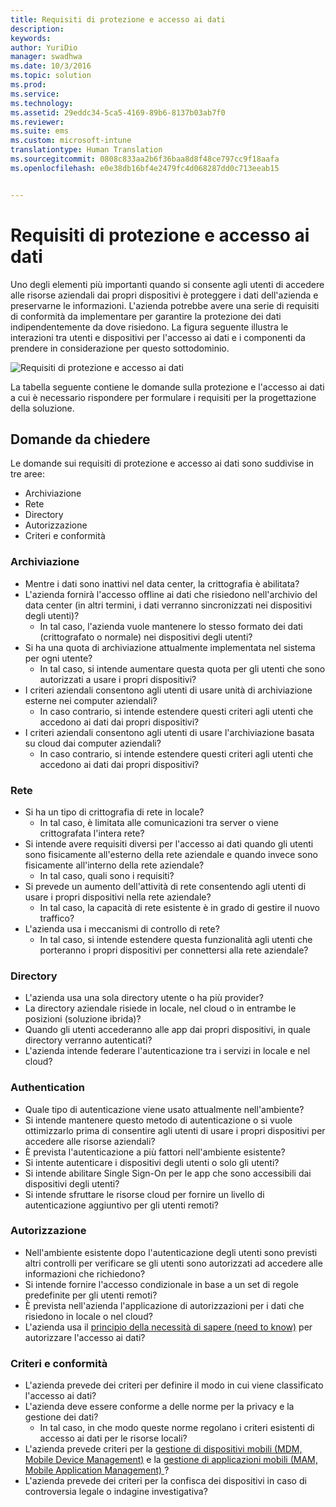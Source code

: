 ```yaml
---
title: Requisiti di protezione e accesso ai dati
description: 
keywords: 
author: YuriDio
manager: swadhwa
ms.date: 10/3/2016
ms.topic: solution
ms.prod: 
ms.service: 
ms.technology: 
ms.assetid: 29eddc34-5ca5-4169-89b6-8137b03ab7f0
ms.reviewer: 
ms.suite: ems
ms.custom: microsoft-intune
translationtype: Human Translation
ms.sourcegitcommit: 0808c833aa2b6f36baa8d8f48ce797cc9f18aafa
ms.openlocfilehash: e0e38db16bf4e2479fc4d068287dd0c713eeab15


---
```


# Requisiti di protezione e accesso ai dati

Uno degli elementi più importanti quando si consente agli utenti di accedere alle risorse aziendali dai propri dispositivi è proteggere i dati dell'azienda e preservarne le informazioni. L'azienda potrebbe avere una serie di requisiti di conformità da implementare per garantire la protezione dei dati indipendentemente da dove risiedono. La figura seguente illustra le interazioni tra utenti e dispositivi per l'accesso ai dati e i componenti da prendere in considerazione per questo sottodominio.

![Requisiti di protezione e accesso ai dati](./media/BYOD_Figure3.png)

La tabella seguente contiene le domande sulla protezione e l'accesso ai dati a cui è necessario rispondere per formulare i requisiti per la progettazione della soluzione.

## Domande da chiedere

Le domande sui requisiti di protezione e accesso ai dati sono suddivise in tre aree:

- Archiviazione
- Rete
- Directory
- Autorizzazione
- Criteri e conformità

### Archiviazione

- Mentre i dati sono inattivi nel data center, la crittografia è abilitata?
- L'azienda fornirà l'accesso offline ai dati che risiedono nell'archivio del data center (in altri termini, i dati verranno sincronizzati nei dispositivi degli utenti)?
    - In tal caso, l'azienda vuole mantenere lo stesso formato dei dati (crittografato o normale) nei dispositivi degli utenti?
- Si ha una quota di archiviazione attualmente implementata nel sistema per ogni utente?
    - In tal caso, si intende aumentare questa quota per gli utenti che sono autorizzati a usare i propri dispositivi?
- I criteri aziendali consentono agli utenti di usare unità di archiviazione esterne nei computer aziendali?
    - In caso contrario, si intende estendere questi criteri agli utenti che accedono ai dati dai propri dispositivi?
- I criteri aziendali consentono agli utenti di usare l'archiviazione basata su cloud dai computer aziendali?
    - In caso contrario, si intende estendere questi criteri agli utenti che accedono ai dati dai propri dispositivi?

### Rete

- Si ha un tipo di crittografia di rete in locale?
    - In tal caso, è limitata alle comunicazioni tra server o viene crittografata l'intera rete?
- Si intende avere requisiti diversi per l'accesso ai dati quando gli utenti sono fisicamente all'esterno della rete aziendale e quando invece sono fisicamente all'interno della rete aziendale?
    - In tal caso, quali sono i requisiti?
- Si prevede un aumento dell'attività di rete consentendo agli utenti di usare i propri dispositivi nella rete aziendale?
    - In tal caso, la capacità di rete esistente è in grado di gestire il nuovo traffico?
- L'azienda usa i meccanismi di controllo di rete?
    - In tal caso, si intende estendere questa funzionalità agli utenti che porteranno i propri dispositivi per connettersi alla rete aziendale?

### Directory

- L'azienda usa una sola directory utente o ha più provider?
- La directory aziendale risiede in locale, nel cloud o in entrambe le posizioni (soluzione ibrida)?
- Quando gli utenti accederanno alle app dai propri dispositivi, in quale directory verranno autenticati?
- L'azienda intende federare l'autenticazione tra i servizi in locale e nel cloud?

### Authentication

- Quale tipo di autenticazione viene usato attualmente nell'ambiente?
- Si intende mantenere questo metodo di autenticazione o si vuole ottimizzarlo prima di consentire agli utenti di usare i propri dispositivi per accedere alle risorse aziendali?
- È prevista l'autenticazione a più fattori nell'ambiente esistente?
- Si intente autenticare i dispositivi degli utenti o solo gli utenti?
- Si intende abilitare Single Sign-On per le app che sono accessibili dai dispositivi degli utenti?
- Si intende sfruttare le risorse cloud per fornire un livello di autenticazione aggiuntivo per gli utenti remoti?

### Autorizzazione

- Nell'ambiente esistente dopo l'autenticazione degli utenti sono previsti altri controlli per verificare se gli utenti sono autorizzati ad accedere alle informazioni che richiedono?
- Si intende fornire l'accesso condizionale in base a un set di regole predefinite per gli utenti remoti?
- È prevista nell'azienda l'applicazione di autorizzazioni per i dati che risiedono in locale o nel cloud?
- L'azienda usa il [principio della necessità di sapere (need to know)](http://en.wikipedia.org/wiki/Need_to_know) per autorizzare l'accesso ai dati?

### Criteri e conformità

- L'azienda prevede dei criteri per definire il modo in cui viene classificato l'accesso ai dati?
- L'azienda deve essere conforme a delle norme per la privacy e la gestione dei dati?
    - In tal caso, in che modo queste norme regolano i criteri esistenti di accesso ai dati per le risorse locali?
- L'azienda prevede criteri per la [gestione di dispositivi mobili (MDM, Mobile Device Management)](mdm-design-considerations-guide.md) e la [gestione di applicazioni mobili (MAM, Mobile Application Management) ](https://blogs.technet.microsoft.com/cbernier/2016/01/05/microsoft-intune-mobile-application-management-mam-standalone/)?
- L'azienda prevede dei criteri per la confisca dei dispositivi in caso di controversia legale o indagine investigativa?



<!--HONumber=Oct16_HO1-->


